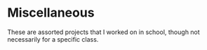 # Miscellaneous

These are assorted projects that I worked on in school, though not necessarily for a specific class.